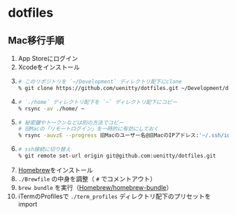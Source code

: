 # dotfiles

## Mac移行手順

1. App Storeにログイン
1. Xcodeをインストール
1. ```sh
   # このリポジトリを `~/Development` ディレクトリ配下にclone
   % git clone https://github.com/uenitty/dotfiles.git ~/Development/dotfiles
   ```
1. ```sh
   # `./home` ディレクトリ配下を `~` ディレクトリ配下にコピー
   % rsync -av ./home/ ~
   ```
1. ```sh
   # 秘密鍵やトークンなどは別の方法でコピー
   # 旧Macの「リモートログイン」を一時的に有効にしておく
   % rsync -auvzE --progress 旧Macのユーザー名@旧MacのIPアドレス:'~/.ssh/id_*' ~/.ssh
   ```
1. ```sh
   # ssh接続に切り替え
   % git remote set-url origin git@github.com:uenitty/dotfiles.git
   ```
1. [Homebrew](https://github.com/Homebrew/brew)をインストール
1. `./Brewfile` の中身を調整（ `#` でコメントアウト）
1. `brew bundle` を実行（[Homebrew/homebrew-bundle](https://github.com/Homebrew/homebrew-bundle)）
1. iTermのProfilesで `./term_profiles` ディレクトリ配下のプリセットをimport
